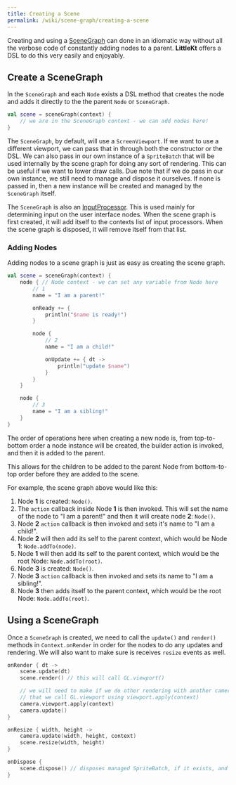 ```yaml
---
title: Creating a Scene
permalink: /wiki/scene-graph/creating-a-scene
---
```


Creating and using a [SceneGraph](https://github.com/littlektframework/littlekt/blob/master/core/src/commonMain/kotlin/com/lehaine/littlekt/graph/SceneGraph.kt) can done in an idiomatic way without all the verbose code of constantly adding nodes to a parent. **LittleKt** offers a DSL to do this very easily and enjoyably.

## Create a SceneGraph

In the `SceneGraph` and each `Node` exists a DSL method that creates the node and adds it directly to the the parent `Node` or `SceneGraph`.

```kotlin
val scene = sceneGraph(context) {
    // we are in the SceneGraph context - we can add nodes here!
}
```

The `SceneGraph`, by default, will use a `ScreenViewport`. If we want to use a different viewport, we can pass that in through both the constructor or the DSL. We can also pass in our own instance of a `SpriteBatch` that will be used internally by the scene graph for doing any sort of rendering. This can be useful if we want to lower draw calls. Due note that if we do pass in our own instance, we still need to manage and dispose it ourselves. If none is passed in, then a new instance will be created and managed by the `SceneGraph` itself.

The `SceneGraph` is also an [InputProcessor](https://github.com/littlektframework/littlekt/blob/master/core/src/commonMain/kotlin/com/lehaine/littlekt/input/InputProcessor.kt). This is used mainly for determining input on the user interface nodes. When the scene graph is first created, it will add itself to the contexts list of input processors. When the scene graph is disposed, it will remove itself from that list.

### Adding Nodes

Adding nodes to a scene graph is just as easy as creating the scene graph.

```kotlin
val scene = sceneGraph(context) {
    node { // Node context - we can set any variable from Node here
        // 1
        name = "I am a parent!"

        onReady += {
            println("$name is ready!")
        }

        node {
            // 2
            name = "I am a child!"

            onUpdate += { dt ->
                println("update $name")
            }
        }
    }

    node {
        // 3
        name = "I am a sibling!"
    }
}
```

The order of operations here when creating a new node is, from top-to-bottom order a node instance will be created, the builder action is invoked, and then it is added to the parent.

This allows for the children to be added to the parent Node from bottom-to-top order before they are added to the scene.

For example, the scene graph above would like this:

1. Node **1** is created: `Node()`.
2. The `action` callback inside Node **1** is then invoked. This will set the name of the node to "I am a parent!" and then it will create node **2**: `Node()`.
3. Node **2** `action` callback is then invoked and sets it's name to "I am a child!".
4. Node **2** will then add its self to the parent context, which would be Node **1**: `Node.addTo(node)`.
5. Node **1** will then add its self to the parent context, which would be the root Node: `Node.addTo(root)`.
6. Node **3** is created: `Node()`.
7. Node **3** `action` callback is then invoked and sets its name to "I am a sibling!".
8. Node **3** then adds itself to the parent context, which would be the root Node: `Node.addTo(root)`.

## Using a SceneGraph

Once a `SceneGraph` is created, we need to call the `update()` and `render()` methods in `Context.onRender` in order for the nodes to do any updates and rendering. We will also want to make sure is receives `resize` events as well.

```kotlin
onRender { dt ->
    scene.update(dt)
    scene.render() // this will call GL.viewport()

    // we will need to make if we do other rendering with another camera / viewport
    // that we call GL.viewport using viewport.apply(context)
    camera.viewport.apply(context)
    camera.update()
}

onResize { width, height ->
    camera.update(width, height, context)
    scene.resize(width, height)
}

onDispose {
    scene.dispose() // disposes managed SpriteBatch, if it exists, and removes itself as an input processor
}
```
